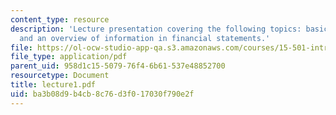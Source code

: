 ```yaml
---
content_type: resource
description: 'Lecture presentation covering the following topics: basic accounting
  and an overview of information in financial statements.'
file: https://ol-ocw-studio-app-qa.s3.amazonaws.com/courses/15-501-introduction-to-financial-and-managerial-accounting-spring-2004/ba3b08d9b4cb8c76d3f017030f790e2f_lecture1.pdf
file_type: application/pdf
parent_uid: 958d1c15-5079-76f4-6b61-537e48852700
resourcetype: Document
title: lecture1.pdf
uid: ba3b08d9-b4cb-8c76-d3f0-17030f790e2f
---
```

